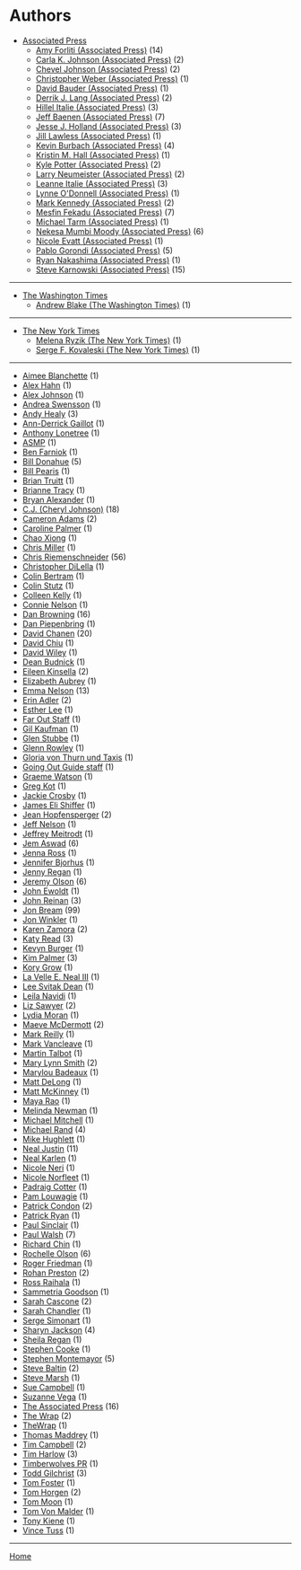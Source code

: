 # Authors

  * [Associated Press](./associated-press/index.md)
     * [Amy Forliti (Associated Press)](./associated-press/amy-forliti/index.md) (14)
     * [Carla K. Johnson (Associated Press)](./associated-press/carla-k-johnson/index.md) (2)
     * [Chevel Johnson (Associated Press)](./associated-press/chevel-johnson/index.md) (2)
     * [Christopher Weber (Associated Press)](./associated-press/christopher-weber/index.md) (1)
     * [David Bauder (Associated Press)](./associated-press/david-bauder/index.md) (1)
     * [Derrik J. Lang (Associated Press)](./associated-press/derrik-j-lang/index.md) (2)
     * [Hillel Italie (Associated Press)](./associated-press/hillel-italie/index.md) (3)
     * [Jeff Baenen (Associated Press)](./associated-press/jeff-baenen/index.md) (7)
     * [Jesse J. Holland (Associated Press)](./associated-press/jesse-j-holland/index.md) (3)
     * [Jill Lawless (Associated Press)](./associated-press/jill-lawless/index.md) (1)
     * [Kevin Burbach (Associated Press)](./associated-press/kevin-burbach/index.md) (4)
     * [Kristin M. Hall (Associated Press)](./associated-press/kristin-m-hall/index.md) (1)
     * [Kyle Potter (Associated Press)](./associated-press/kyle-potter/index.md) (2)
     * [Larry Neumeister (Associated Press)](./associated-press/larry-neumeister/index.md) (2)
     * [Leanne Italie (Associated Press)](./associated-press/leanne-italie/index.md) (3)
     * [Lynne O'Donnell (Associated Press)](./associated-press/lynne-o-donnell/index.md) (1)
     * [Mark Kennedy (Associated Press)](./associated-press/mark-kennedy/index.md) (2)
     * [Mesfin Fekadu (Associated Press)](./associated-press/mesfin-fekadu/index.md) (7)
     * [Michael Tarm (Associated Press)](./associated-press/michael-tarm/index.md) (1)
     * [Nekesa Mumbi Moody (Associated Press)](./associated-press/nekesa-mumbi-moody/index.md) (6)
     * [Nicole Evatt (Associated Press)](./associated-press/nicole-evatt/index.md) (1)
     * [Pablo Gorondi (Associated Press)](./associated-press/pablo-gorondi/index.md) (5)
     * [Ryan Nakashima (Associated Press)](./associated-press/ryan-nakashima/index.md) (1)
     * [Steve Karnowski (Associated Press)](./associated-press/steve-karnowski/index.md) (15)

----

  * [The Washington Times](./the-washington-times/index.md)
     * [Andrew Blake (The Washington Times)](./the-washington-times/andrew-blake/index.md) (1)

----

  * [The New York Times](./the-new-york-times/index.md)
     * [Melena Ryzik (The New York Times)](./the-new-york-times/melena-ryzik/index.md) (1)
     * [Serge F. Kovaleski (The New York Times)](./the-new-york-times/serge-f-kovaleski/index.md) (1)

----

  * [Aimee Blanchette](./aimee-blanchette/index.md) (1)
  * [Alex Hahn](./alex-hahn/index.md) (1)
  * [Alex Johnson](./alex-johnson/index.md) (1)
  * [Andrea Swensson](./andrea-swensson/index.md) (1)
  * [Andy Healy](./andy-healy/index.md) (3)
  * [Ann-Derrick Gaillot](./ann-derrick-gaillot/index.md) (1)
  * [Anthony Lonetree](./anthony-lonetree/index.md) (1)
  * [ASMP](./asmp/index.md) (1)
  * [Ben Farniok](./ben-farniok/index.md) (1)
  * [Bill Donahue](./bill-donahue/index.md) (5)
  * [Bill Pearis](./bill-pearis/index.md) (1)
  * [Brian Truitt](./brian-truitt/index.md) (1)
  * [Brianne Tracy](./brianne-tracy/index.md) (1)
  * [Bryan Alexander](./bryan-alexander/index.md) (1)
  * [C.J. (Cheryl Johnson)](./c-j-cheryl-johnson/index.md) (18)
  * [Cameron Adams](./cameron-adams/index.md) (2)
  * [Caroline Palmer](./caroline-palmer/index.md) (1)
  * [Chao Xiong](./chao-xiong/index.md) (1)
  * [Chris Miller](./chris-miller/index.md) (1)
  * [Chris Riemenschneider](./chris-riemenschneider/index.md) (56)
  * [Christopher DiLella](./christopher-dilella/index.md) (1)
  * [Colin Bertram](./colin-bertram/index.md) (1)
  * [Colin Stutz](./colin-stutz/index.md) (1)
  * [Colleen Kelly](./colleen-kelly/index.md) (1)
  * [Connie Nelson](./connie-nelson/index.md) (1)
  * [Dan Browning](./dan-browning/index.md) (16)
  * [Dan Piepenbring](./dan-piepenbring/index.md) (1)
  * [David Chanen](./david-chanen/index.md) (20)
  * [David Chiu](./david-chiu/index.md) (1)
  * [David Wiley](./david-wiley/index.md) (1)
  * [Dean Budnick](./dean-budnick/index.md) (1)
  * [Eileen Kinsella](./eileen-kinsella/index.md) (2)
  * [Elizabeth Aubrey](./elizabeth-aubrey/index.md) (1)
  * [Emma Nelson](./emma-nelson/index.md) (13)
  * [Erin Adler](./erin-adler/index.md) (2)
  * [Esther Lee](./esther-lee/index.md) (1)
  * [Far Out Staff](./far-out-staff/index.md) (1)
  * [Gil Kaufman](./gil-kaufman/index.md) (1)
  * [Glen Stubbe](./glen-stubbe/index.md) (1)
  * [Glenn Rowley](./glenn-rowley/index.md) (1)
  * [Gloria von Thurn und Taxis](./gloria-von-thurn-und-taxis/index.md) (1)
  * [Going Out Guide staff](./going-out-guide-staff/index.md) (1)
  * [Graeme Watson](./graeme-watson/index.md) (1)
  * [Greg Kot](./greg-kot/index.md) (1)
  * [Jackie Crosby](./jackie-crosby/index.md) (1)
  * [James Eli Shiffer](./james-eli-shiffer/index.md) (1)
  * [Jean Hopfensperger](./jean-hopfensperger/index.md) (2)
  * [Jeff Nelson](./jeff-nelson/index.md) (1)
  * [Jeffrey Meitrodt](./jeffrey-meitrodt/index.md) (1)
  * [Jem Aswad](./jem-aswad/index.md) (6)
  * [Jenna Ross](./jenna-ross/index.md) (1)
  * [Jennifer Bjorhus](./jennifer-bjorhus/index.md) (1)
  * [Jenny Regan](./jenny-regan/index.md) (1)
  * [Jeremy Olson](./jeremy-olson/index.md) (6)
  * [John Ewoldt](./john-ewoldt/index.md) (1)
  * [John Reinan](./john-reinan/index.md) (3)
  * [Jon Bream](./jon-bream/index.md) (99)
  * [Jon Winkler](./jon-winkler/index.md) (1)
  * [Karen Zamora](./karen-zamora/index.md) (2)
  * [Katy Read](./katy-read/index.md) (3)
  * [Kevyn Burger](./kevyn-burger/index.md) (1)
  * [Kim Palmer](./kim-palmer/index.md) (3)
  * [Kory Grow](./kory-grow/index.md) (1)
  * [La Velle E. Neal III](./la-velle-e-neal-iii/index.md) (1)
  * [Lee Svitak Dean](./lee-svitak-dean/index.md) (1)
  * [Leila Navidi](./leila-navidi/index.md) (1)
  * [Liz Sawyer](./liz-sawyer/index.md) (2)
  * [Lydia Moran](./lydia-moran/index.md) (1)
  * [Maeve McDermott](./maeve-mcdermott/index.md) (2)
  * [Mark Reilly](./mark-reilly/index.md) (1)
  * [Mark Vancleave](./mark-vancleave/index.md) (1)
  * [Martin Talbot](./martin-talbot/index.md) (1)
  * [Mary Lynn Smith](./mary-lynn-smith/index.md) (2)
  * [Marylou Badeaux](./marylou-badeaux/index.md) (1)
  * [Matt DeLong](./matt-delong/index.md) (1)
  * [Matt McKinney](./matt-mckinney/index.md) (1)
  * [Maya Rao](./maya-rao/index.md) (1)
  * [Melinda Newman](./melinda-newman/index.md) (1)
  * [Michael Mitchell](./michael-mitchell/index.md) (1)
  * [Michael Rand](./michael-rand/index.md) (4)
  * [Mike Hughlett](./mike-hughlett/index.md) (1)
  * [Neal Justin](./neal-justin/index.md) (11)
  * [Neal Karlen](./neal-karlen/index.md) (1)
  * [Nicole Neri](./nicole-neri/index.md) (1)
  * [Nicole Norfleet](./nicole-norfleet/index.md) (1)
  * [Padraig Cotter](./padraig-cotter/index.md) (1)
  * [Pam Louwagie](./pam-louwagie/index.md) (1)
  * [Patrick Condon](./patrick-condon/index.md) (2)
  * [Patrick Ryan](./patrick-ryan/index.md) (1)
  * [Paul Sinclair](./paul-sinclair/index.md) (1)
  * [Paul Walsh](./paul-walsh/index.md) (7)
  * [Richard Chin](./richard-chin/index.md) (1)
  * [Rochelle Olson](./rochelle-olson/index.md) (6)
  * [Roger Friedman](./roger-friedman/index.md) (1)
  * [Rohan Preston](./rohan-preston/index.md) (2)
  * [Ross Raihala](./ross-raihala/index.md) (1)
  * [Sammetria Goodson](./sammetria-goodson/index.md) (1)
  * [Sarah Cascone](./sarah-cascone/index.md) (2)
  * [Sarah Chandler](./sarah-chandler/index.md) (1)
  * [Serge Simonart](./serge-simonart/index.md) (1)
  * [Sharyn Jackson](./sharyn-jackson/index.md) (4)
  * [Sheila Regan](./sheila-regan/index.md) (1)
  * [Stephen Cooke](./stephen-cooke/index.md) (1)
  * [Stephen Montemayor](./stephen-montemayor/index.md) (5)
  * [Steve Baltin](./steve-baltin/index.md) (2)
  * [Steve Marsh](./steve-marsh/index.md) (1)
  * [Sue Campbell](./sue-campbell/index.md) (1)
  * [Suzanne Vega](./suzanne-vega/index.md) (1)
  * [The Associated Press](./the-associated-press/index.md) (16)
  * [The Wrap](./the-wrap/index.md) (2)
  * [TheWrap](./thewrap/index.md) (1)
  * [Thomas Maddrey](./thomas-maddrey/index.md) (1)
  * [Tim Campbell](./tim-campbell/index.md) (2)
  * [Tim Harlow](./tim-harlow/index.md) (3)
  * [Timberwolves PR](./timberwolves-pr/index.md) (1)
  * [Todd Gilchrist](./todd-gilchrist/index.md) (3)
  * [Tom Foster](./tom-foster/index.md) (1)
  * [Tom Horgen](./tom-horgen/index.md) (2)
  * [Tom Moon](./tom-moon/index.md) (1)
  * [Tom Von Malder](./tom-von-malder/index.md) (1)
  * [Tony Kiene](./tony-kiene/index.md) (1)
  * [Vince Tuss](./vince-tuss/index.md) (1)

----

[Home](../index.md)

